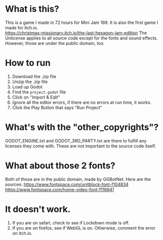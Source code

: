 # What is this?

This is a game I made in 72 hours for Mini Jam 169.
It is also the first game I made for itch.io.  
https://christmas-missionary.itch.io/the-last-hexagon-jam-edition
The Unlicense applies to all source code except for the fonts and sound effects.
However, those are under the public domain, too.

# How to run 
1. Download the .zip file
2. Unzip the .zip file
3. Load up Godot
4. Find the `project.godot` file 
5. Click on "Import & Edit"
6. Ignore all the editor errors, if there are no errors at run time, it works.
7. Click the Play Button that says "Run Project"

# What's with the "other_copyrights"?

GODOT_ENGINE.txt and GODOT_3RD_PARTY.txt are there to fulfill any licenses they come with.
These are not important to the source code itself.

# What about those 2 fonts?
Both of those are in the public domain, made by GGBotNet.
Here are the sources:
https://www.fontspace.com/unitblock-font-f104834
https://www.fontspace.com/home-video-font-f116641

# It doesn't work.
1. If you are on safari, check to see if Lockdown mode is off.
2. If you are on firefox, see if WebGL is on.
Otherwise, comment the error on itch.io.


